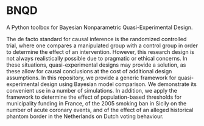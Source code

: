 # BNQD
A Python toolbox for Bayesian Nonparametric Quasi-Experimental Design. 

The de facto standard for causal inference is the randomized controlled trial, where one compares a manipulated group with a control group in order to determine the effect of an intervention. However, this research design is not always realistically possible due to pragmatic or ethical concerns. In these situations, quasi-experimental designs may provide a solution, as these allow for causal conclusions at the cost of additional design assumptions. In this repository, we provide a generic framework for quasi-experimental design using Bayesian model comparison. We demonstrate its convenient use in a number of simulations. In addition, we apply the framework to determine the effect of population-based thresholds for municipality funding in France, of the 2005 smoking ban in Sicily on the number of acute coronary events, and of the effect of an alleged historical phantom border in the Netherlands on Dutch voting behaviour.

